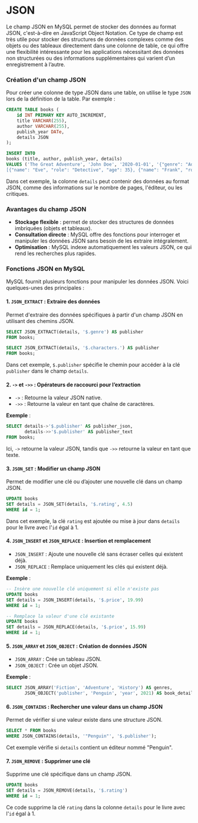 # JSON 

Le champ JSON en MySQL permet de stocker des données au format JSON, c'est-à-dire en JavaScript Object Notation. Ce type de champ est très utile pour stocker des structures de données complexes comme des objets ou des tableaux directement dans une colonne de table, ce qui offre une flexibilité intéressante pour les applications nécessitant des données non structurées ou des informations supplémentaires qui varient d’un enregistrement à l’autre.

### Création d'un champ JSON

Pour créer une colonne de type JSON dans une table, on utilise le type `JSON` lors de la définition de la table. Par exemple :

```sql
CREATE TABLE books (
    id INT PRIMARY KEY AUTO_INCREMENT,
    title VARCHAR(255),
    author VARCHAR(255),
    publish_year DATe,
    details JSON
);
```

```sql
INSERT INTO 
books (title, author, publish_year, details) 
VALUES ('The Great Adventure', 'John Doe', '2020-01-01', '{"genre": "Adventure", "language": "English", "pages": 350, "publisher": "Adventure Press", "characters": [{"name": "Alice", "role": "Protagonist", "age": 30}, {"name": "Bob", "role": "Antagonist", "age": 40}], "ratings": {"average": 4.5, "count": 1000}}'), ('Deep Sea Mysteries', 'Jane Smith', '2018-11-01', '{"genre": "Mystery", "language": "English", "pages": 300, "publisher": "Mystery World", "characters":
[{"name": "Eve", "role": "Detective", "age": 35}, {"name": "Frank", "role": "Victim", "age": 25}], "ratings": {"average": 4.2, "count": 800}}');
```

Dans cet exemple, la colonne `details` peut contenir des données au format JSON, comme des informations sur le nombre de pages, l'éditeur, ou les critiques.

### Avantages du champ JSON

- **Stockage flexible** : permet de stocker des structures de données imbriquées (objets et tableaux).
- **Consultation directe** : MySQL offre des fonctions pour interroger et manipuler les données JSON sans besoin de les extraire intégralement.
- **Optimisation** : MySQL indexe automatiquement les valeurs JSON, ce qui rend les recherches plus rapides.

### Fonctions JSON en MySQL

MySQL fournit plusieurs fonctions pour manipuler les données JSON. Voici quelques-unes des principales :

#### 1. `JSON_EXTRACT` : Extraire des données

Permet d'extraire des données spécifiques à partir d'un champ JSON en utilisant des chemins JSON.

```sql
SELECT JSON_EXTRACT(details, '$.genre') AS publisher
FROM books;

SELECT JSON_EXTRACT(details, '$.characters.') AS publisher
FROM books;
```

Dans cet exemple, `$.publisher` spécifie le chemin pour accéder à la clé `publisher` dans le champ `details`.

#### 2. `->` et `->>` : Opérateurs de raccourci pour l’extraction

- `->` : Retourne la valeur JSON native.
- `->>` : Retourne la valeur en tant que chaîne de caractères.

**Exemple** :

```sql
SELECT details->'$.publisher' AS publisher_json,
       details->>'$.publisher' AS publisher_text
FROM books;
```

Ici, `->` retourne la valeur JSON, tandis que `->>` retourne la valeur en tant que texte.

#### 3. `JSON_SET` : Modifier un champ JSON

Permet de modifier une clé ou d’ajouter une nouvelle clé dans un champ JSON.

```sql
UPDATE books
SET details = JSON_SET(details, '$.rating', 4.5)
WHERE id = 1;
```

Dans cet exemple, la clé `rating` est ajoutée ou mise à jour dans `details` pour le livre avec l'`id` égal à 1.

#### 4. `JSON_INSERT` et `JSON_REPLACE` : Insertion et remplacement

- `JSON_INSERT` : Ajoute une nouvelle clé sans écraser celles qui existent déjà.
- `JSON_REPLACE` : Remplace uniquement les clés qui existent déjà.

**Exemple** :

```sql
-- Insère une nouvelle clé uniquement si elle n'existe pas
UPDATE books
SET details = JSON_INSERT(details, '$.price', 19.99)
WHERE id = 1;

-- Remplace la valeur d'une clé existante
UPDATE books
SET details = JSON_REPLACE(details, '$.price', 15.99)
WHERE id = 1;
```

#### 5. `JSON_ARRAY` et `JSON_OBJECT` : Création de données JSON

- `JSON_ARRAY` : Crée un tableau JSON.
- `JSON_OBJECT` : Crée un objet JSON.

**Exemple** :

```sql
SELECT JSON_ARRAY('Fiction', 'Adventure', 'History') AS genres,
       JSON_OBJECT('publisher', 'Penguin', 'year', 2021) AS book_details;
```

#### 6. `JSON_CONTAINS` : Rechercher une valeur dans un champ JSON

Permet de vérifier si une valeur existe dans une structure JSON.

```sql
SELECT * FROM books
WHERE JSON_CONTAINS(details, '"Penguin"', '$.publisher');
```

Cet exemple vérifie si `details` contient un éditeur nommé "Penguin".

#### 7. `JSON_REMOVE` : Supprimer une clé

Supprime une clé spécifique dans un champ JSON.

```sql
UPDATE books
SET details = JSON_REMOVE(details, '$.rating')
WHERE id = 1;
```

Ce code supprime la clé `rating` dans la colonne `details` pour le livre avec l'`id` égal à 1.

